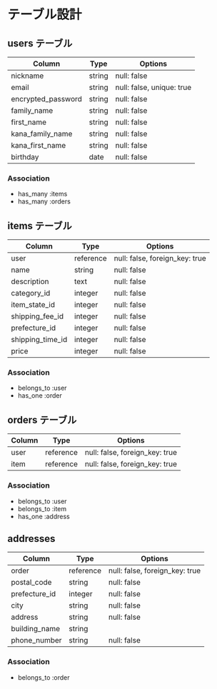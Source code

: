 # テーブル設計

## users テーブル

| Column             | Type    | Options                   |
|--------------------|---------|---------------------------|
| nickname           | string  | null: false               | 
| email              | string  | null: false, unique: true |
| encrypted_password | string  | null: false               |
| family_name        | string  | null: false               |
| first_name         | string  | null: false               |
| kana_family_name   | string  | null: false               |
| kana_first_name    | string  | null: false               |
| birthday           | date    | null: false               |

### Association

- has_many :items
- has_many :orders

## items テーブル

| Column           | Type      | Options                        |
|------------------|-----------|--------------------------------|
| user             | reference | null: false, foreign_key: true |
| name             | string    | null: false                    |
| description      | text      | null: false                    |
| category_id      | integer   | null: false                    |
| item_state_id    | integer   | null: false                    |
| shipping_fee_id  | integer   | null: false                    |
| prefecture_id    | integer   | null: false                    |
| shipping_time_id | integer   | null: false                    |
| price            | integer   | null: false                    |

### Association

- belongs_to :user
- has_one :order

## orders テーブル

| Column  | Type      | Options                        |
|---------|-----------|--------------------------------|
| user    | reference | null: false, foreign_key: true |
| item    | reference | null: false, foreign_key: true |

### Association

- belongs_to :user
- belongs_to :item
- has_one :address

## addresses

| Column               | Type      | Options                        |
|----------------------|-----------|--------------------------------|
| order                | reference | null: false, foreign_key: true |
| postal_code          | string    | null: false                    |
| prefecture_id        | integer   | null: false                    |
| city                 | string    | null: false                    |
| address              | string    | null: false                    |
| building_name        | string    |                                |
| phone_number         | string    | null: false                    |

### Association

- belongs_to :order

